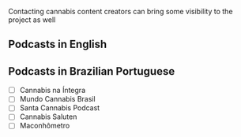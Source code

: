Contacting cannabis content creators can bring some visibility to the project as well


## Podcasts in English

## Podcasts in Brazilian Portuguese

- [ ] Cannabis na Íntegra
- [ ] Mundo Cannabis Brasil
- [ ] Santa Cannabis Podcast
- [ ] Cannabis Saluten
- [ ] Maconhômetro
